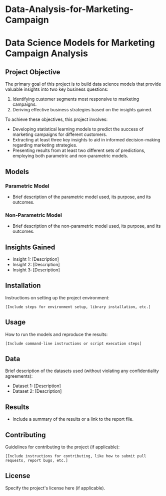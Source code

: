 # Data-Analysis-for-Marketing-Campaign

# Data Science Models for Marketing Campaign Analysis

## Project Objective
The primary goal of this project is to build data science models that provide valuable insights into two key business questions:
1. Identifying customer segments most responsive to marketing campaigns.
2. Deriving effective business strategies based on the insights gained.

To achieve these objectives, this project involves:
- Developing statistical learning models to predict the success of marketing campaigns for different customers.
- Extracting at least three key insights to aid in informed decision-making regarding marketing strategies.
- Presenting results from at least two different sets of predictions, employing both parametric and non-parametric models.

## Models
### Parametric Model
- Brief description of the parametric model used, its purpose, and its outcomes.

### Non-Parametric Model
- Brief description of the non-parametric model used, its purpose, and its outcomes.

## Insights Gained
- Insight 1: [Description]
- Insight 2: [Description]
- Insight 3: [Description]

## Installation
Instructions on setting up the project environment:
```
[Include steps for environment setup, library installation, etc.]
```

## Usage
How to run the models and reproduce the results:
```
[Include command-line instructions or script execution steps]
```

## Data
Brief description of the datasets used (without violating any confidentiality agreements):
- Dataset 1: [Description]
- Dataset 2: [Description]

## Results
- Include a summary of the results or a link to the report file.

## Contributing
Guidelines for contributing to the project (if applicable):
```
[Include instructions for contributing, like how to submit pull requests, report bugs, etc.]
```

## License
Specify the project's license here (if applicable).
